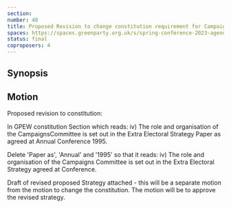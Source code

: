 ```yaml
---
section:
number: 48
title: Proposed Revision to change constitution requirement for Campaigns Committee
spaces: https://spaces.greenparty.org.uk/s/spring-conference-2023-agenda-forum/?contentId=120289
status: final
coproposers: 4
---
```

## Synopsis


## Motion
Proposed revision to constitution:

In GPEW constitution Section  which reads: iv) The role and organisation of the CampaignsCommittee is set out in the Extra Electoral Strategy Paper as agreed at Annual Conference 1995.

Delete 'Paper as', 'Annual' and '1995' so that it reads:
iv) The role and organisation of the Campaigns Committee is set out in the Extra Electoral Strategy agreed at Conference.

Draft of revised proposed Strategy attached - this will be a separate motion from the motion to change the constitution. The motion will be to approve the revised strategy.
